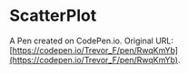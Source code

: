 # ScatterPlot

A Pen created on CodePen.io. Original URL: [https://codepen.io/Trevor_F/pen/RwqKmYb](https://codepen.io/Trevor_F/pen/RwqKmYb).

